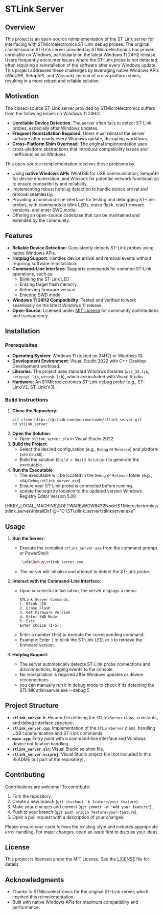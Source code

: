 # STLink Server

## Overview

This project is an open-source reimplementation of the ST-Link server for interfacing with STMicroelectronics ST-Link debug probes. The original closed-source ST-Link server provided by STMicroelectronics has proven unreliable on Windows, particularly on the latest Windows 11 24H2 release. Users frequently encounter issues where the ST-Link probe is not detected, often requiring a reinstallation of the software after every Windows update. This project addresses these challenges by leveraging native Windows APIs (WinUSB, SetupAPI, and Winsock) instead of cross-platform shims, resulting in a more robust and reliable solution.

## Motivation

The closed-source ST-Link server provided by STMicroelectronics suffers from the following issues on Windows 11 24H2:
- **Unreliable Device Detection**: The server often fails to detect ST-Link probes, especially after Windows updates.
- **Frequent Reinstallation Required**: Users must reinstall the server software after nearly every Windows update, disrupting workflows.
- **Cross-Platform Shim Overhead**: The original implementation uses cross-platform abstractions that introduce compatibility issues and inefficiencies on Windows.

This open-source reimplementation resolves these problems by:
- Using **native Windows APIs** (WinUSB for USB communication, SetupAPI for device enumeration, and Winsock for potential network functionality) to ensure compatibility and reliability.
- Implementing robust hotplug detection to handle device arrival and removal seamlessly.
- Providing a command-line interface for testing and debugging ST-Link probes, with commands to blink LEDs, erase flash, read firmware versions, and enter SWD mode.
- Offering an open-source codebase that can be maintained and extended by the community.

## Features

- **Reliable Device Detection**: Consistently detects ST-Link probes using native Windows APIs.
- **Hotplug Support**: Handles device arrival and removal events without requiring software reinstallation.
- **Command-Line Interface**: Supports commands for common ST-Link operations, such as:
  - Blinking the ST-Link LED
  - Erasing target flash memory
  - Retrieving firmware version
  - Entering SWD mode
- **Windows 11 24H2 Compatibility**: Tested and verified to work seamlessly on the latest Windows 11 release.
- **Open-Source**: Licensed under [MIT License](#license) for community contributions and transparency.

## Installation

### Prerequisites
- **Operating System**: Windows 11 (tested on 24H2) or Windows 10.
- **Development Environment**: Visual Studio 2022 with C++ Desktop Development workload.
- **Libraries**: The project uses standard Windows libraries (`ws2_32.lib`, `setupapi.lib`, `winusb.lib`), which are included with Visual Studio.
- **Hardware**: An STMicroelectronics ST-Link debug probe (e.g., ST-Link/V2, ST-Link/V3).

### Build Instructions
1. **Clone the Repository**:
   ```bash
   git clone https://github.com/yourusername/stlink_server.git
   cd stlink_server
   ```
2. **Open the Solution**:
   - Open `stlink_server.sln` in Visual Studio 2022.
3. **Build the Project**:
   - Select the desired configuration (e.g., `Debug` or `Release`) and platform (`x64` or `x86`).
   - Build the solution (`Build > Build Solution`) to generate the executable.
4. **Run the Executable**:
   - The executable will be located in the `Debug` or `Release` folder (e.g., `x64/Debug/stlink_server.exe`).
   - Ensure your ST-Link probe is connected before running.
   - update the registry location to the updated version
Windows Registry Editor Version 5.00

[HKEY_LOCAL_MACHINE\SOFTWARE\WOW6432Node\STMicroelectronics\stlink_server\InstallDir]
@="C:\\ST\\stlink_server\\stlinkserver.exe"

## Usage

1. **Run the Server**:
   - Execute the compiled `stlink_server.exe` from the command prompt or PowerShell:
     ```bash
     .\x64\Debug\stlink_server.exe
     ```
   - The server will initialize and attempt to detect the ST-Link probe.

2. **Interact with the Command-Line Interface**:
   - Upon successful initialization, the server displays a menu:
     ```
     STLink Server Commands:
     1. Blink LED
     2. Erase Flash
     3. Get Firmware Version
     4. Enter SWD Mode
     5. Exit
     Enter choice (1-5):
     ```
   - Enter a number (1–5) to execute the corresponding command.
   - Example: Enter `1` to blink the ST-Link LED, or `3` to retrieve the firmware version.

3. **Hotplug Support**:
   - The server automatically detects ST-Link probe connections and disconnections, logging events to the console.
   - No reinstallation is required after Windows updates or device reconnections.  
   - you can manually run it in debug mode to check if its detecting the STLINK
     stlinkserver.exe --debug 5

## Project Structure

- **`stlink_server.h`**: Header file defining the `STLinkServer` class, constants, and debug interface structure.
- **`stlink_server.cpp`**: Implementation of the `STLinkServer` class, handling USB communication and ST-Link commands.
- **`main.cpp`**: Entry point with a command-line interface and Windows device notification handling.
- **`stlink_server.sln`**: Visual Studio solution file.
- **`stlink_server.vcxproj`**: Visual Studio project file (not included in this README but part of the repository).

## Contributing

Contributions are welcome! To contribute:
1. Fork the repository.
2. Create a new branch (`git checkout -b feature/your-feature`).
3. Make your changes and commit (`git commit -m "Add your feature"`).
4. Push to your branch (`git push origin feature/your-feature`).
5. Open a pull request with a description of your changes.

Please ensure your code follows the existing style and includes appropriate error handling. For major changes, open an issue first to discuss your ideas.

## License

This project is licensed under the MIT License. See the [LICENSE](LICENSE) file for details.

## Acknowledgments

- Thanks to STMicroelectronics for the original ST-Link server, which inspired this reimplementation.
- Built with native Windows APIs for maximum compatibility and performance.
